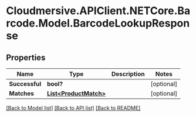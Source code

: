 # Cloudmersive.APIClient.NETCore.Barcode.Model.BarcodeLookupResponse
## Properties

Name | Type | Description | Notes
------------ | ------------- | ------------- | -------------
**Successful** | **bool?** |  | [optional] 
**Matches** | [**List&lt;ProductMatch&gt;**](ProductMatch.md) |  | [optional] 

[[Back to Model list]](../README.md#documentation-for-models) [[Back to API list]](../README.md#documentation-for-api-endpoints) [[Back to README]](../README.md)

